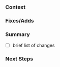 ### Context
<!-- Background, if needed to explain the issue -->


### Fixes/Adds
<!-- with link to relevant ticket(s) or short description -->


### Summary
- [ ] brief list of changes


### Next Steps
<!-- if you're still working on it -->
